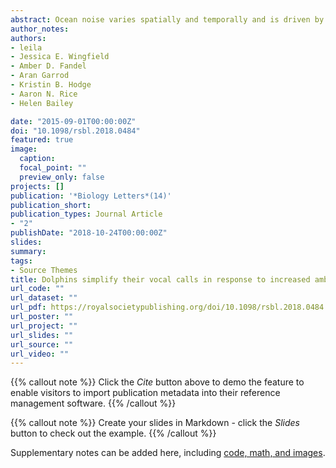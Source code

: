 ```yaml
---
abstract: Ocean noise varies spatially and temporally and is driven by natural and anthropogenic processes. Increased ambient noise levels can cause signal masking and communication impairment, affecting fitness and recruitment success. However, the effects of increasing ambient noise levels on marine species, such as marine mammals that primarily rely on sound for communication, are not well understood. We investigated the effects of concurrent ambient noise levels on social whistle calls produced by bottlenose dolphins (Tursiops truncatus) in the western North Atlantic. Elevated ambient noise levels were mainly caused by ship noise. Increases in ship noise, both within and below the dolphins' call bandwidth, resulted in higher dolphin whistle frequencies and a reduction in whistle contour complexity, an acoustic feature associated with individual identification. Consequently, the noise-induced simplification of dolphin whistles may reduce the information content in these acoustic signals and decrease effective communication, parent–offspring proximity or group cohesion.
author_notes:
authors:
- leila
- Jessica E. Wingfield
- Amber D. Fandel
- Aran Garrod
- Kristin B. Hodge
- Aaron N. Rice
- Helen Bailey

date: "2015-09-01T00:00:00Z"
doi: "10.1098/rsbl.2018.0484"
featured: true
image:
  caption: 
  focal_point: ""
  preview_only: false
projects: []
publication: '*Biology Letters*(14)'
publication_short: 
publication_types: Journal Article
- "2"
publishDate: "2018-10-24T00:00:00Z"
slides: 
summary: 
tags:
- Source Themes
title: Dolphins simplify their vocal calls in response to increased ambient noise
url_code: ""
url_dataset: ""
url_pdf: https://royalsocietypublishing.org/doi/10.1098/rsbl.2018.0484
url_poster: ""
url_project: ""
url_slides: ""
url_source: ""
url_video: ""
---
```


{{% callout note %}}
Click the *Cite* button above to demo the feature to enable visitors to import publication metadata into their reference management software.
{{% /callout %}}

{{% callout note %}}
Create your slides in Markdown - click the *Slides* button to check out the example.
{{% /callout %}}

Supplementary notes can be added here, including [code, math, and images](https://wowchemy.com/docs/writing-markdown-latex/).
